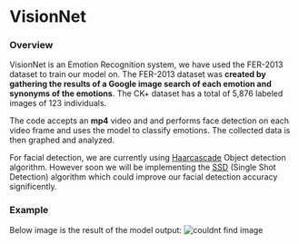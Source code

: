 # VisionNet

### Overview
VisionNet is an Emotion Recognition system, we have used the FER-2013 dataset to train our model on. The FER-2013 dataset was **created by gathering the results of a Google image search of each emotion and synonyms ​​of ​​the ​​emotions**. The CK+ dataset has a total of 5,876 labeled images of 123 individuals.

The code accepts an **mp4** video and and performs face detection on each video frame and uses the model to classify emotions. The collected data is then graphed and analyzed.

For facial detection, we are currently using [Haarcascade](https://github.com/opencv/opencv/tree/master/data/haarcascades) Object detection algorithm. However soon we will be implementing the [SSD](https://jonathan-hui.medium.com/ssd-object-detection-single-shot-multibox-detector-for-real-time-processing-9bd8deac0e06) (Single Shot Detection) algorithm which could improve our facial detection accuracy significently. 


### Example
Below image is the result of the model output:
![couldnt find image](https://github.com/s4lm-xi/VisionNet/tree/master/output/500.jpg)
